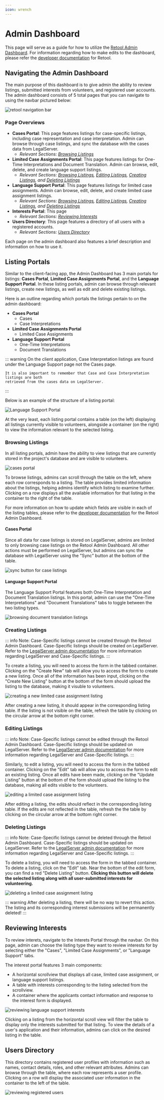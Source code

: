 ```yaml
---
icon: wrench
---
```


# Admin Dashboard

This page will serve as a guide for how to utilize the [Retool Admin Dashboard](https://abaijp.retool.com/apps/fe259556-7ac6-11ee-a31b-6fa060fbb72b/Case%20Portal).
For information regarding how to make edits to the dashboard, please refer the [developer documentation](../dev/retool.md) for Retool.

## Navigating the Admin Dashboard

The main purpose of this dashboard is to give admin the ability to review listings, submitted interests from volunteers, and registered user accounts.
The admin dashboard consists of 5 total pages that you can navigate to using the navbar pictured below:

![retool navigation bar](/assets/image/retool-navbar.png)

### Page Overviews
 
- **Cases Portal**: This page features listings for case-specific listings, including case representation and case interpretation. Admin can browse through case listings, and sync the database with the cases data from LegalServer.
    - *Relevant Sections: [Browsing Listings](retool.md#browsing-listings)*
- **Limited Case Assignments Portal**: This page features listings for One-Time Interpretations and Document Translation. Admin can browse, edit, delete, and create language support listings.
    - *Relevant Sections: [Browsing Listings](retool.md#browsing-listings), [Editing Listings](retool.md#editing-listings), 
    [Creating Listings](retool.md#creating-listings), and [Deleting Listings](retool.md#deleting-listings)*
- **Language Support Portal**: This page features listings for limited case assignments. Admin can browse, edit, delete, and create limited case assignment listings. 
    - *Relevant Sections: [Browsing Listings](retool.md#browsing-listings), [Editing Listings](retool.md#editing-listings), 
    [Creating Listings](retool.md#creating-listings), and [Deleting Listings](retool.md#deleting-listings)*
- **Interests Portal**: This page 
    - *Relevant Sections: [Reviewing Interests](retool.md#reviewing-interests)*
- **Users Directory**: This page features a directory of all users with a registered accounts.
    - *Relevant Sections: [Users Directory](retool.md#users-directory)*

Each page on the admin dashboard also features a brief description and information on how to use it.

## Listing Portals 

Similar to the client-facing app, the Admin Dashboard has 3 main portals for listings: **Cases Portal**, 
**Limited Case Assignments Portal**, and the **Language Support Portal**.
In these listing portals, admin can browse through relevant listings, create new listings, as well as edit and delete existing listings. 

Here is an outline regarding which portals the listings pertain to on the admin dashboard:
- **Cases Portal**
    - Cases 
    - Case Interpretations 
- **Limited Case Assignments Portal**
    - Limited Case Assignments
- **Language Support Portal**
    - One-Time Interpretations
    - Document Translations

::: warning 
    On the client application, Case Interpretation listings are found under the Language
    Support page not the Cases page.

    It is also important to remember that Case and Case Interpretation listings are both 
    retrieved from the cases data on LegalServer.
:::

Below is an example of the structure of a listing portal:

![Language Support Portal](/assets/image/retool-listing-page.png) 

At the very least, each listing portal contains a table (on the left) displaying all listings currently visible to volunteers, alongside a container (on the right) to view the information relevant to the selected listing. 

### Browsing Listings 

In all listing portals, admin have the ability to view listings that are currently stored in the project's database and are visible to volunteers.

![cases portal](/assets/image/retool-browsing-cases.png)

To browse listings, admins can scroll through the table on the left, where each row corresponds to a listing. The table provides limited information about the listings, helping admins identify which listing to examine further. Clicking on a row displays all the available information for that listing in the container to the right of the table.

For more information on how to update which fields are visible in each of the listing tables, please refer to the [developer documentation](../dev/retool.md) for the Retool Admin Dashboard.

#### Cases Portal

Since all data for case listings is stored on LegalServer, admins are limited to only browsing case listings on the Retool Admin Dashboard.
All other actions must be performed on LegalServer, but admins can sync the database with LegalServer using the "Sync" button at the bottom of the table.
 
![sync button for case listings](/assets/image/retool-sync-cases.png)

#### Language Support Portal

The Language Support Portal features both One-Time Interpretation and Document Translation listings. 
In this portal, admin can use the "One-Time Interpretations" and "Document Translations" tabs to toggle between 
the two listing types.

![browsing document translation listings](/assets/image/retool-browse-ls.png)



### Creating Listings 
::: info Note:
Case-Specific listings cannot be created through the Retool Admin Dashboard. Case-Specific listings should be created on LegalServer.
Refer to the [LegalServer admin documentation](legalserver.md) for more information regarding LegalServer and Case-Specific listings. 
:::

To create a listing, you will need to access the form in the tabbed container. Clicking on the "Create New" tab will allow you to access the form to create a new listing. Once all of the information has been input, clicking on the "Create New Listing" button at the bottom of the form should upload the listing to the database, making it visuble to volunteers.

![creating a new limited case assignment listing](/assets/image/retool-create-listing.png) 


After creating a new listing, it should appear in the corresponding listing table. If the listing is not visible on the table, refresh the table by clicking on the circular arrow at the bottom right corner.


 

### Editing Listings 

::: info Note:
Case-Specific listings cannot be edited through the Retool Admin Dashboard. Case-Specific listings should be updated on LegalServer.
Refer to the [LegalServer admin documentation](legalserver.md) for more information regarding LegalServer and Case-Specific listings.
:::

Similarly, to edit a listing, you will need to access the form in the tabbed container. Clicking on the "Edit" tab will allow you to access the form to edit an existing listing. Once all edits have been made, clicking on the "Update Listing" button at the bottom of the form should upload the listing to the database, making all edits visible to the volunteers.

![editing a limited case assignment listing](/assets/image/retool-edit-listing.png) 


After editing a listing, the edits should reflect in the corresponding listing table. If the edits are not reflected in the table, refresh the the table by clicking on the circular arrow at the bottom right corner.

### Deleting Listings 

::: info Note:
Case-Specific listings cannot be deleted through the Retool Admin Dashboard. Case-Specific listings should be updated on LegalServer.
Refer to the [LegalServer admin documentation](legalserver.md) for more information regarding LegalServer and Case-Specific listings.
:::

To delete a listing, you will need to access the form in the tabbed container. To delete a listing, click on the "Edit" tab. Near the bottom of the edit form, you can find a red "Delete Listing" button. **Clicking this button will delete the selected listing along with all user-submitted interests for volunteering.**

![deleting a limited case assignment listing](/assets/image/retool-edit-listing.png) 


::: warning
After deleting a listing, there will be no way to revert this action. The listing and its corresponding interest submissions will be permanently deleted!
:::

## Reviewing Interests

To review interets, navigate to the Interets Portal through the navbar. On this page, admin can choose the listing type they want to review interests for by selecting either the "Cases", "Limited Case Assignments", or "Language Support" tabs. 

The interest portal features 3 main components:
- A horizontal scrollview that displays all case, limited case assignment, or language support listings.
- A table with interests corresponding to the listing selected from the scrollview.
- A container where the applicants contact information and response to the interest form is displayed.

![reviewing language support interests](/assets/image/retool-interests.png) 

Clicking on a listing from the horizontal scroll view will filter the table to display only the interests submitted for that listing. To view the details of a user's application and their information, admins can click on the desired listing in the table.



## Users Directory

This directory contains registered user profiles with information such as names, contact details, roles, and other relevant attributes. Admins can browse through the table, where each row represents a user profile. Clicking on a row will display the associated user information in the container to the left of the table.

![reviewing registered users](/assets/image/retool-users.png) 

